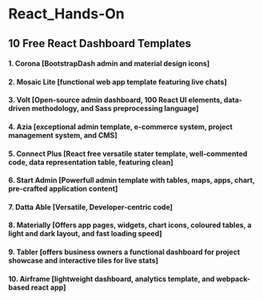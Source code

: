 # React_Hands-On

## 10 Free React Dashboard Templates

#### 1. Corona [BootstrapDash admin and material design icons]
#### 2. Mosaic Lite [functional web app template featuring live chats]
#### 3. Volt [Open-source admin dashboard, 100 React UI elements, data-driven methodology, and Sass preprocessing language]
#### 4. Azia [exceptional admin template, e-commerce system, project management system, and CMS]
#### 5. Connect Plus [React free versatile stater template, well-commented code, data representation table, featuring clean]
#### 6. Start Admin [Powerfull admin template with tables, maps, apps, chart, pre-crafted application content]
#### 7. Datta Able [Versatile, Developer-centric code]
#### 8. Materially [Offers app pages, widgets, chart icons, coloured tables, a light and dark layout, and fast loading speed]
#### 9. Tabler [offers business owners a functional dashboard for project showcase and interactive tiles for live stats]
#### 10. Airframe [lightweight dashboard, analytics template, and webpack-based react app]
